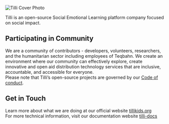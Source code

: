 ![Tilli Cover Photo](https://teqbahn.com/tilli/logo.png)

Tilli is an open-source Social Emotional Learning platform company focused on social impact.
## Participating in Community 
We are a community of contributors - developers, volunteers, researchers, and the humanitarian sector including employees of Teqbahn. We create an environment where our community can effectively explore, create innovative and open aid distribution technology services that are inclusive, accountable, and accessible for everyone. 
<br>Please note that Tilli’s open-source projects are governed by our [Code of conduct](https://teqbahn.github.io/tilli-docs/docs/next/code-of-conduct). 
## Get in Touch 
Learn more about what we are doing at our official website [tillikids.org](https://www.tillikids.org/) <br>For more technical information, visit our documentation website [tilli-docs](https://teqbahn.github.io/tilli-docs/)
